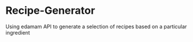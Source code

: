 # Recipe-Generator
Using edamam API to generate a selection of recipes based on a particular ingredient
